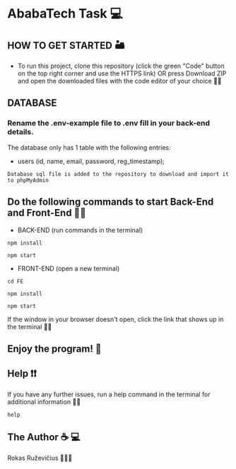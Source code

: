 # AbabaTech Task 💻

## HOW TO GET STARTED 🏜

- To run this project, clone this repository (click the green "Code" button on the top right corner and use the HTTPS link) OR press Download ZIP and open the downloaded files with the code editor of your choice 🧘‍♂️

## DATABASE

### Rename the .env-example file to .env fill in your back-end details.

The database only has 1 table with the following entries:

- users (id, name, email, password, reg_timestamp);

`Database sql file is added to the repository to download and import it to phpMyAdmin `

## Do the following commands to start Back-End and Front-End 💂‍♀️

- BACK-END (run commands in the terminal)

```
npm install
```

```
npm start
```

- FRONT-END (open a new terminal)

```
cd FE
```

```
npm install
```

```
npm start
```

If the window in your browser doesn't open, click the link that shows up in the terminal 🏌️‍♂️

## Enjoy the program! :checkered_flag:

## Help :exclamation::exclamation:

If you have any further issues, run a help command in the terminal for additional information 🕵️‍♂️

```
help
```

## The Author :coffee: :computer:

Rokas Ruževičius 🧙🏼‍♂
